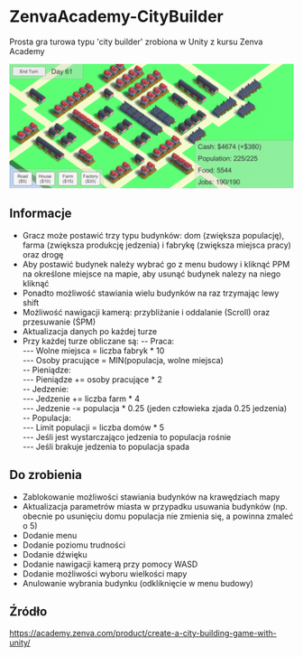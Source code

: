 # ZenvaAcademy-CityBuilder
Prosta gra turowa typu 'city builder' zrobiona w Unity z kursu Zenva Academy

![Gra](/Screenshots/game.png?raw=true)

## Informacje
- Gracz może postawić trzy typu budynków: dom (zwiększa populację), farma (zwiększa produkcję jedzenia) i fabrykę (zwiększa miejsca pracy) oraz drogę
- Aby postawić budynek należy wybrać go z menu budowy i kliknąć PPM na określone miejsce na mapie, aby usunąć budynek nalezy na niego kliknąć
- Ponadto możliwość stawiania wielu budynków na raz trzymając lewy shift
- Możliwość nawigacji kamerą: przybliżanie i oddalanie (Scroll) oraz przesuwanie (ŚPM)
- Aktualizacja danych po każdej turze
- Przy każdej turze obliczane są:
-- Praca:<br>
--- Wolne miejsca = liczba fabryk * 10<br>
--- Osoby pracujące = MIN(populacja, wolne miejsca)<br>
-- Pieniądze:<br>
--- Pieniądze += osoby pracujące * 2<br>
-- Jedzenie:<br>
--- Jedzenie += liczba farm * 4<br>
--- Jedzenie -= populacja * 0.25 (jeden człowieka zjada 0.25 jedzenia)<br>
-- Populacja:<br>
--- Limit populacji = liczba domów * 5<br>
--- Jeśli jest wystarczająco jedzenia to populacja rośnie<br>
--- Jeśli brakuje jedzenia to populacja spada<br>


## Do zrobienia
- Zablokowanie możliwości stawiania budynków na krawędziach mapy
- Aktualizacja parametrów miasta w przypadku usuwania budynków (np. obecnie po usunięciu domu populacja nie zmienia się, a powinna zmaleć o 5)
- Dodanie menu
- Dodanie poziomu trudności
- Dodanie dźwięku
- Dodanie nawigacji kamerą przy pomocy WASD
- Dodanie możliwości wyboru wielkości mapy
- Anulowanie wybrania budynku (odkliknięcie w menu budowy)


## Źródło
https://academy.zenva.com/product/create-a-city-building-game-with-unity/

